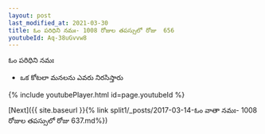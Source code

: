 ```yaml
---
layout: post
last_modified_at: 2021-03-30
title: ఓం పరిధిని నమః- 1008 రోజుల తపస్సులో రోజు  656
youtubeId: Aq-38uGvvw8
---
```

 
 
 ఓం పరిధిని నమః  
 
 -  ఒక కోటలా మనలను ఎవరు నిరసిస్తారు 
 
  
 
  
 
 
 
 
 
 


{% include youtubePlayer.html id=page.youtubeId %}
 
[Next]({{ site.baseurl }}{% link  split1/_posts/2017-03-14-ఓం వాతా నమః- 1008 రోజుల తపస్సులో రోజు  637.md%})
 
